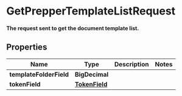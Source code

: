 

# GetPrepperTemplateListRequest

#### The request sent to get the document template list.

## Properties

Name | Type | Description | Notes
------------ | ------------- | ------------- | -------------
**templateFolderField** | **BigDecimal** |  | 
**tokenField** | [**TokenField**](TokenField.md) |  | 



